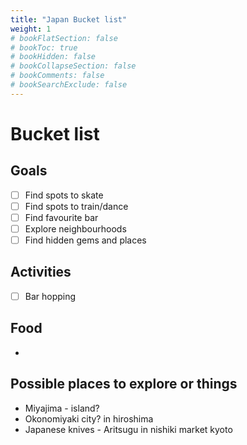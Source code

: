 ```yaml
---
title: "Japan Bucket list"
weight: 1
# bookFlatSection: false
# bookToc: true
# bookHidden: false
# bookCollapseSection: false
# bookComments: false
# bookSearchExclude: false
---
```

# Bucket list

## Goals
- [ ] Find spots to skate
- [ ] Find spots to train/dance
- [ ] Find favourite bar
- [ ] Explore neighbourhoods
- [ ] Find hidden gems and places

## Activities
- [ ] Bar hopping

## Food
- 

## Possible places to explore or things
- Miyajima - island?
- Okonomiyaki city? in hiroshima
- Japanese knives - Aritsugu in nishiki market kyoto
